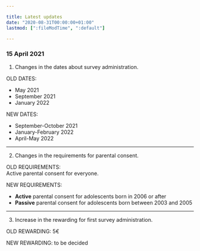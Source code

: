 ```yaml
---

title: Latest updates
date: "2020-08-31T00:00:00+01:00"
lastmod: [":fileModTime", ":default"]

---
```


### 15 April 2021

1. Changes in the dates about survey administration.

OLD DATES:
- May 2021
- September 2021
- January 2022

NEW DATES:
- September-October 2021
- January-February 2022
- April-May 2022

---
2. Changes in the requirements for parental consent.

OLD REQUIREMENTS:\
Active parental consent for everyone.

NEW REQUIREMENTS:
- **Active** parental consent for adolescents born in 2006 or after
- **Passive** parental consent for adolescents born between 2003 and 2005

---
3. Increase in the rewarding for first survey administration.

OLD REWARDING: 5€

NEW REWARDING: to be decided